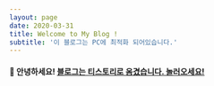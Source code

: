 ```yaml
---
layout: page
date: 2020-03-31
title: Welcome to My Blog !
subtitle: '이 블로그는 PC에 최적화 되어있습니다.'
---
```


#### 👋 안녕하세요! [블로그는 티스토리로 옴겼습니다. 놀러오세요!](https://heonil.tistory.com) <br>



<br>
<br>
<br>